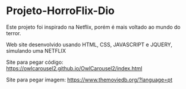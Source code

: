 # Projeto-HorroFlix-Dio
Este projeto foi inspirado na Netflix, porém é mais voltado ao mundo do terror.

Web site desenvolvido usando HTML, CSS, JAVASCRIPT e JQUERY, simulando uma NETFLIX

Site para pegar código: https://owlcarousel2.github.io/OwlCarousel2/index.html

Site para pegar imagem: https://www.themoviedb.org/?language=pt
